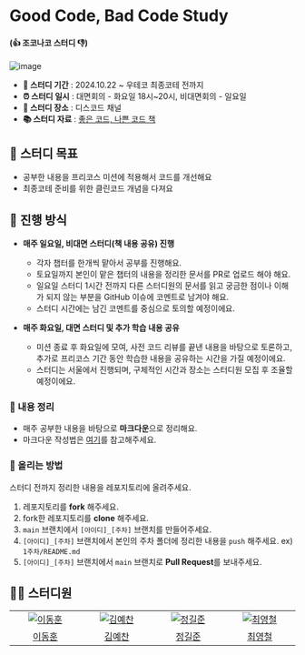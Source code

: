 # Good Code, Bad Code Study
#### (👍 조코나코 스터디 👎)

![image](https://github.com/user-attachments/assets/3fca815f-1534-4067-b5b3-a209b1652bc9)


- **📆 스터디 기간** : 2024.10.22 ~ 우테코 최종코테 전까지 <br>
- **⏰ 스터디 일시** : 대면회의 - 화요일 18시~20시, 비대면회의 - 일요일  <br>
- **🏫 스터디 장소** : 디스코드 채널 <br>
- **📚 스터디 자료** : [좋은 코드, 나쁜 코드 책](https://www.yes24.com/Product/Goods/109366833?pid=123487&cosemkid=go16528515239662655&gclid=Cj0KCQjw06-oBhC6ARIsAGuzdw3peuxKrfSl-tpvh3l6i_tCKxH1y5G0EtS8ay_iULIFu84D1Z-DASYaAuvDEALw_wcB) <br>

## 🎯 스터디 목표
- 공부한 내용을 프리코스 미션에 적용해서 코드를 개선해요
- 최종코테 준비를 위한 클린코드 개념을 다져요

## 🚀 진행 방식
- **매주 일요일, 비대면 스터디(책 내용 공유) 진행**
    - 각자 챕터를 한개씩 맡아서 공부를 진행해요.
    - 토요일까지 본인이 맡은 챕터의 내용을 정리한 문서를 PR로 업로드 해야 해요.
    - 일요일 스터디 1시간 전까지 다른 스터디원의 문서를 읽고 궁금한 점이나 이해가 되지 않는 부분을 GitHub 이슈에 코멘트로 남겨야 해요.
    - 스터디 시간에는 남긴 코멘트를 중심으로 토의할 예정이에요.

- **매주 화요일, 대면 스터디 및 추가 학습 내용 공유**
    - 미션 종료 후 화요일에 모여, 사전 코드 리뷰를 끝낸 내용을 바탕으로 토론하고, 추가로 프리코스 기간 동안 학습한 내용을 공유하는 시간을 가질 예정이에요.
    - 스터디는 서울에서 진행되며, 구체적인 시간과 장소는 스터디원 모집 후 조율할 예정이에요.

### 📝 내용 정리

- 매주 공부한 내용을 바탕으로 **마크다운**으로 정리해요.
- 마크다운 작성법은 [여기](https://gist.github.com/ihoneymon/652be052a0727ad59601)를 참고해주세요.

### 📌 올리는 방법

스터디 전까지 정리한 내용을 레포지토리에 올려주세요.

1. 레포지토리를 **fork** 해주세요.
2. fork한 레포지토리를 **clone** 해주세요.
3. `main` 브랜치에서 `[아이디]_[주차]` 브랜치를 만들어주세요.
4. `[아이디]_[주차]` 브랜치에서 본인의 주차 폴더에 정리한 내용을 `push` 해주세요. ex) `1주차/README.md`
5. `[아이디]_[주차]` 브랜치에서 `main` 브랜치로 **Pull Request**를 보내주세요.

## 🏃‍♂️ 스터디원

<table>
  <tr>
    <td align="center" width="150px">
      <a href="https://github.com/hoonyworld" target="_blank">
        <img src="https://avatars.githubusercontent.com/u/125895298?v=4" alt="이동훈" />
      </a>
    </td>
    <td align="center" width="150px">
      <a href="https://github.com/yechan-kim" target="_blank">
        <img src="https://avatars.githubusercontent.com/u/60172300?v=4" alt="김예찬" />
      </a>
    </td>
    <td align="center" width="150px">
      <a href="https://github.com/Gilbert9172" target="_blank">
        <img src="https://avatars.githubusercontent.com/u/83274792?v=4" alt="정길준" />
      </a>
    </td>
    <td align="center" width="150px">
      <a href="https://github.com/softmoca" target="_blank">
        <img src="https://avatars.githubusercontent.com/u/105472863?v=4" alt="최영철" />
      </a>
    </td>
  </tr>
  <tr>
    <td align="center">
      <a href="https://github.com/hoonyworld" target="_blank">
        이동훈
      </a>
    </td>
    <td align="center">
      <a href="https://github.com/yechan-kim" target="_blank">
        김예찬
      </a>
    </td>
    <td align="center">
      <a href="https://github.com/Gilbert9172" target="_blank">
        정길준
      </a>
    </td>
    <td align="center">
      <a href="https://github.com/softmoca" target="_blank">
        최영철
      </a>
    </td>
  </tr>
<table>
